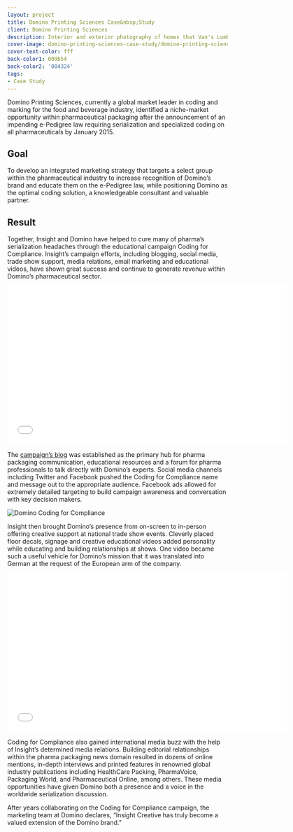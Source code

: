 ```yaml
---
layout: project
title: Domino Printing Sciences Case&nbsp;Study
client: Domino Printing Sciences
description: Interior and exterior photography of homes that Van's Lumber has built.
cover-image: domino-printing-sciences-case-study/domino-printing-sciences-case-study-cover
cover-text-color: fff
back-color1: 009b54
back-color2: '004324'
tags:
- Case Study
---
```


Domino Printing Sciences, currently a global market leader in coding and marking for the food and beverage industry, identified a niche-market opportunity within pharmaceutical packaging after the announcement of an impending e-Pedigree law requiring serialization and specialized coding on all pharmaceuticals by January 2015.

## Goal

To develop an integrated marketing strategy that targets a select group within the pharmaceutical industry to increase recognition of Domino’s brand and educate them on the e-Pedigree law, while positioning Domino as the optimal coding solution, a knowledgeable consultant and valuable partner.

## Result

Together, Insight and Domino have helped to cure many of pharma’s serialization headaches through the educational campaign Coding for Compliance. Insight’s campaign efforts, including blogging, social media, trade show support, media relations, email marketing and educational videos, have shown great success and continue to generate revenue within Domino’s pharmaceutical sector.

<iframe width="640" height="360" src="//www.youtube.com/embed/FEOcVkXRzcs?rel=0" frameborder="0" allowfullscreen></iframe>

The [campaign’s blog](http://codingforcompliance.com) was established as the primary hub for pharma packaging communication, educational resources and a forum for pharma professionals to talk directly with Domino’s experts. Social media channels including Twitter and Facebook pushed the Coding for Compliance name and message out to the appropriate audience. Facebook ads allowed for extremely detailed targeting to build campaign awareness and conversation with key decision makers.

<img data-aos="fade-up" src="/img/projects/domino-printing-sciences-case-study/coding-for-compliance-website.jpg" alt="Domino Coding for Compliance"
srcset="/img/projects/domino-printing-sciences-case-study/coding-for-compliance-website-400.jpg 400w,
/img/projects/domino-printing-sciences-case-study/coding-for-compliance-website-600.jpg 600w,
/img/projects/domino-printing-sciences-case-study/coding-for-compliance-website-900.jpg 900w,
/img/projects/domino-printing-sciences-case-study/coding-for-compliance-website-1200.jpg 1200w,
/img/projects/domino-printing-sciences-case-study/coding-for-compliance-website-1800.jpg 1800w,
/img/projects/domino-printing-sciences-case-study/coding-for-compliance-website-2400.jpg 2400w" />


Insight then brought Domino’s presence from on-screen to in-person offering creative support at national trade show events. Cleverly placed floor decals, signage and creative educational videos added personality while educating and building relationships at shows. One video became such a useful vehicle for Domino’s mission that it was translated into German at the request of the European arm of the company.

<iframe width="640" height="360" src="//www.youtube.com/embed/U5244aThOYk?rel=0" frameborder="0" allowfullscreen></iframe>

Coding for Compliance also gained international media buzz with the help of Insight’s determined media relations. Building editorial relationships within the pharma packaging news domain resulted in dozens of online mentions, in-depth interviews and printed features in renowned global industry publications including HealthCare Packing, PharmaVoice, Packaging World, and Pharmaceutical Online, among others. These media opportunities have given Domino both a presence and a voice in the worldwide serialization discussion.

After years collaborating on the Coding for Compliance campaign, the marketing team at Domino declares, “Insight Creative has truly become a valued extension of the Domino brand.”

